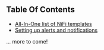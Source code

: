 ## Table Of Contents

* [All-In-One list of NiFi templates](https://gettingstarted.cybersift.io/docs/nifi-templates.md)
* [Setting up alerts and notifications](https://gettingstarted.cybersift.io/docs/alerting.md)

... more to come!